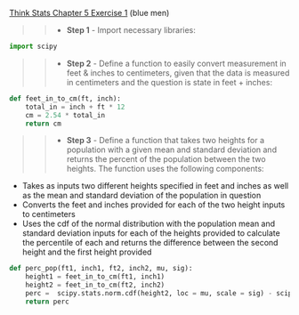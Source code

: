 [Think Stats Chapter 5 Exercise 1](http://greenteapress.com/thinkstats2/html/thinkstats2006.html#toc50) (blue men)

>> * **Step 1** - Import necessary libraries:
```python
import scipy
```
>> * **Step 2** - Define a function to easily convert measurement in feet & inches to centimeters, given that the data is measured in centimeters and the question is state in feet + inches:
```python
def feet_in_to_cm(ft, inch):
	total_in = inch + ft * 12
	cm = 2.54 * total_in
	return cm
```
>> * **Step 3** - Define a function that takes two heights for a population with a given mean and standard deviation and returns the percent of the population between the two heights. The function uses the following components:
 * Takes as inputs two different heights specified in feet and inches as well as the mean and standard deviation of the population in question
 * Converts the feet and inches provided for each of the two height inputs to centimeters
 * Uses the cdf of the normal distribution with the population mean and standard deviation inputs for each of the heights provided to calculate the percentile of each and returns the difference between the second height and the first height provided
```python
def perc_pop(ft1, inch1, ft2, inch2, mu, sig):
	height1 = feet_in_to_cm(ft1, inch1)
	height2 = feet_in_to_cm(ft2, inch2)
	perc =  scipy.stats.norm.cdf(height2, loc = mu, scale = sig) - scipy.stats.norm.cdf(height1, loc = mu, scale = sig)
	return perc
```
